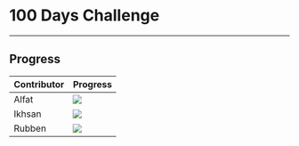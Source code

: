 # 100 Days Challenge
----------
## Progress

| Contributor             | Progress                                                                |
| ----------------- | ------------------------------------------------------------------ |
| Alfat | ![](https://geps.dev/progress/37) |
| Ikhsan | ![](https://geps.dev/progress/37)  |
| Rubben | ![](https://geps.dev/progress/37)  |


